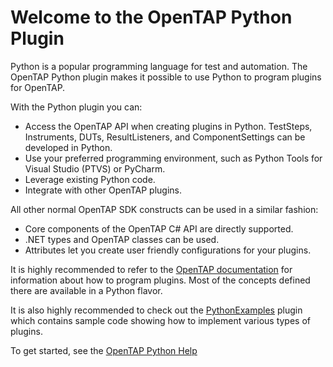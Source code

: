 # Welcome to the OpenTAP Python Plugin

Python is a popular programming language for test and automation. The OpenTAP Python plugin makes it possible to use Python to program plugins for OpenTAP.

With the Python plugin you can:

- Access the OpenTAP API when creating plugins in Python. TestSteps, Instruments, DUTs, ResultListeners, and ComponentSettings can be developed in Python.
- Use your preferred programming environment, such as Python Tools for Visual Studio (PTVS) or PyCharm.
- Leverage existing Python code.
- Integrate with other OpenTAP plugins.

All other normal OpenTAP SDK constructs can be used in a similar fashion:

- Core components of the OpenTAP C# API are directly supported.
- .NET types and OpenTAP classes can be used.
- Attributes let you create user friendly configurations for your plugins.

It is highly recommended to refer to the [OpenTAP documentation](https://doc.opentap.io) for information about how to program plugins.
Most of the concepts defined there are available in a Python flavor.

It is also highly recommended to check out the [PythonExamples](https://packages.opentap.io/index.html#name=%2FPackages%2FPythonExamples) plugin which contains sample code showing how to implement various types of plugins.

To get started, see the [OpenTAP Python Help](./TAP_Python_Help/Readme.md)
